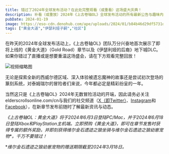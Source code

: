 ```yaml
---
title: 错过了2024年全球发布活动？在此处完整观看（或重看）这场盛大庆典！
description: 补看（或重放）2024年《上古卷轴OL》全球发布活动的所有最新公告与趣味内容。
pubDate: 2024-01-19
image: https://eso-cdn.denohub.com/ape/uploads/2024/01/b84b46d29df5731d0055648b82bac1d6.jpg
tags: ["黄金大道","伊瑟利娅子嗣","社区"]
---
```


在昨天的2024年全球发布活动上，《上古卷轴OL》团队万分兴奋地首次展示了即将上线的《黄金大道》（Gold
Road）章节以及《伊瑟利娅的后裔》地下城DLC。如果你错过了直播或是想要重温这场盛会，请在下方观看完整回放！

![视频缩略图](https://i.ytimg.com/vi/EDZvHNg85Mc/maxresdefault.jpg)

无论是探索全新的西威尔德区域、深入体验被遗忘魔神的故事还是尝试初次登场的篆刻系统，对泰姆瑞尔的冒险者们来说，今年都必定是精彩纷呈的一年。

当然这只是《上古卷轴OL》2024年无数冒险活动的开端，因此请务必关注elderscrollsonline.com/cn与我们的社交频道（[X（即Twitter）](https://twitter.com/TESOnline)、[Instagram](https://www.instagram.com/elderscrollsonline/)和[Facebook](https://www.facebook.com/elderscrollsonline)），在新章节发布前随时了解最新资讯与动态。

_《上古卷轴OL：黄金大道》将于2024年6月3日登陆PC/Mac，并于2024年6月18日登陆Xbox和PlayStation主机端。立即预购《黄金大道》，即可在章节发售时获得专属的额外奖励，并即刻获得维尔金石遗迹之狼坐骑与维尔金石遗迹之狼幼崽宠物_\*_。千万不要错过！_

\*_维尔金石遗迹之狼幼崽宠物的赠送期限截至2024年3月18日。_
